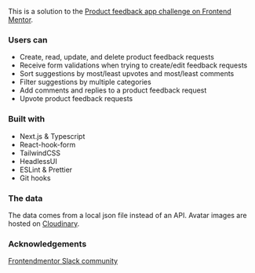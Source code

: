This is a solution to the [Product feedback app challenge on Frontend Mentor](https://www.frontendmentor.io/challenges/product-feedback-app-wbvUYqjR6).

### Users can

- Create, read, update, and delete product feedback requests
- Receive form validations when trying to create/edit feedback requests
- Sort suggestions by most/least upvotes and most/least comments
- Filter suggestions by multiple categories
- Add comments and replies to a product feedback request
- Upvote product feedback requests

### Built with

- Next.js & Typescript
- React-hook-form
- TailwindCSS
- HeadlessUI
- ESLint & Prettier
- Git hooks

### The data

The data comes from a local json file instead of an API. Avatar images are hosted on [Cloudinary](https://cloudinary.com/).

### Acknowledgements

[Frontendmentor Slack community](https://www.frontendmentor.io/slack)

